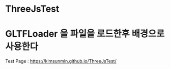 # ThreeJsTest
# GLTFLoader 을 파일을 로드한후 배경으로 사용한다 

Test Page : https://kimsunmin.github.io/ThreeJsTest/   
 
 
 
 
 
 
 
 
 
 
 
 
 
 
 
 
 
 
 
